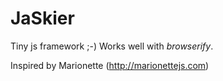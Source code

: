 # JaSkier
Tiny js framework ;-)
Works well with *browserify*.

Inspired by Marionette (http://marionettejs.com)
